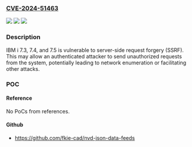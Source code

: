 ### [CVE-2024-51463](https://cve.mitre.org/cgi-bin/cvename.cgi?name=CVE-2024-51463)
![](https://img.shields.io/static/v1?label=Product&message=i&color=blue)
![](https://img.shields.io/static/v1?label=Version&message=%3D%207.3%2C%207.4%2C%207.5%20&color=brighgreen)
![](https://img.shields.io/static/v1?label=Vulnerability&message=CWE-918%20Server-Side%20Request%20Forgery%20(SSRF)&color=brighgreen)

### Description

IBM i 7.3, 7.4, and 7.5 is vulnerable to server-side request forgery (SSRF). This may allow an authenticated attacker to send unauthorized requests from the system, potentially leading to network enumeration or facilitating other attacks.

### POC

#### Reference
No PoCs from references.

#### Github
- https://github.com/fkie-cad/nvd-json-data-feeds

